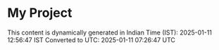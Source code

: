 # My Project

This content is dynamically generated in Indian Time (IST): 2025-01-11 12:56:47 IST
Converted to UTC: 2025-01-11 07:26:47 UTC
